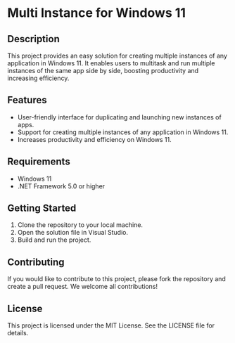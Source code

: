 # Multi Instance for Windows 11

## Description

This project provides an easy solution for creating multiple instances of any application in Windows 11. It enables users to multitask and run multiple instances of the same app side by side, boosting productivity and increasing efficiency.

## Features

- User-friendly interface for duplicating and launching new instances of apps.
- Support for creating multiple instances of any application in Windows 11.
- Increases productivity and efficiency on Windows 11.

## Requirements

- Windows 11
- .NET Framework 5.0 or higher

## Getting Started

1. Clone the repository to your local machine.
2. Open the solution file in Visual Studio.
3. Build and run the project.

## Contributing

If you would like to contribute to this project, please fork the repository and create a pull request. We welcome all contributions!

## License

This project is licensed under the MIT License. See the LICENSE file for details.
